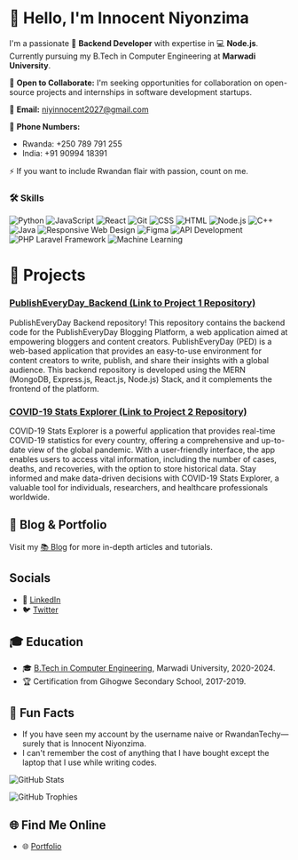 # 👋 Hello, I'm Innocent Niyonzima

I'm a passionate 🚀 **Backend Developer** with expertise in 💻 **Node.js**. Currently pursuing my B.Tech in Computer Engineering at **Marwadi University**.

🤝 **Open to Collaborate:** I'm seeking opportunities for collaboration on open-source projects and internships in software development startups.

📧 **Email:** niyinnocent2027@gmail.com

📱 **Phone Numbers:**
- Rwanda: +250 789 791 255
- India: +91 90994 18391

⚡ If you want to include Rwandan flair with passion, count on me.

### 🛠️ Skills

![Python](https://img.shields.io/badge/Python-Intermediate-blue?logo=python&style=for-the-badge)
![JavaScript](https://img.shields.io/badge/JavaScript-Advanced-yellow?logo=javascript&style=for-the-badge)
![React](https://img.shields.io/badge/React-Expert-blue?logo=react&style=for-the-badge)
![Git](https://img.shields.io/badge/Git-Advanced-red?logo=git&style=for-the-badge)
![CSS](https://img.shields.io/badge/CSS-Advanced-purple?logo=css3&style=for-the-badge)
![HTML](https://img.shields.io/badge/HTML-Advanced-orange?logo=html5&style=for-the-badge)
![Node.js](https://img.shields.io/badge/Node.js-Advanced-green?logo=node.js&style=for-the-badge)
![C++](https://img.shields.io/badge/C++-Intermediate-blue?style=for-the-badge)
![Java](https://img.shields.io/badge/Java-Intermediate-orange?logo=java&style=for-the-badge)
![Responsive Web Design](https://img.shields.io/badge/Responsive%20Web%20Design-Advanced-blueviolet?style=for-the-badge)
![Figma](https://img.shields.io/badge/Figma-Intermediate-lightgrey?logo=figma&style=for-the-badge)
![API Development](https://img.shields.io/badge/API%20Development-Advanced-brightgreen?style=for-the-badge)
![PHP Laravel Framework](https://img.shields.io/badge/PHP%20Laravel%20Framework-Intermediate-red?logo=laravel&style=for-the-badge)
![Machine Learning](https://img.shields.io/badge/Machine%20Learning-Intermediate-brightgreen?style=for-the-badge)


# 🚀 Projects

### [PublishEveryDay_Backend (Link to Project 1 Repository)](https://github.com/M-p-MU/PublishEveryDay_Backend)

PublishEveryDay Backend repository! This repository contains the backend code for the PublishEveryDay Blogging Platform, a web application aimed at empowering bloggers and content creators. PublishEveryDay (PED) is a web-based application that provides an easy-to-use environment for content creators to write, publish, and share their insights with a global audience. This backend repository is developed using the MERN (MongoDB, Express.js, React.js, Node.js) Stack, and it complements the frontend of the platform.

### [COVID-19 Stats Explorer (Link to Project 2 Repository)](https://github.com/Rwandantechy/covid-19-updates-explorer-using-nodejs)

COVID-19 Stats Explorer is a powerful application that provides real-time COVID-19 statistics for every country, offering a comprehensive and up-to-date view of the global pandemic. With a user-friendly interface, the app enables users to access vital information, including the number of cases, deaths, and recoveries, with the option to store historical data. Stay informed and make data-driven decisions with COVID-19 Stats Explorer, a valuable tool for individuals, researchers, and healthcare professionals worldwide.

## 📝 Blog & Portfolio

Visit my [📚 Blog](https://innocent-niyonzima.vercel.app/) for more in-depth articles and tutorials.

## Socials 

- 💼 [LinkedIn](https://www.linkedin.com/in/rwandan-techy-innocent/)
- 🐦 [Twitter](https://twitter.com/Innocentus8)

## 🎓 Education

- 🎓 [B.Tech in Computer Engineering](https://www.marwadiuniversity.ac.in/), Marwadi University, 2020-2024.
- 🏆 Certification from Gihogwe Secondary School, 2017-2019.

## 🌟 Fun Facts

- If you have seen my account by the username naive or RwandanTechy—surely that is Innocent Niyonzima.
- I can't remember the cost of anything that I have bought except the laptop that I use while writing codes.

![GitHub Stats](https://github-readme-stats.vercel.app/api?username=Rwandantechy&show_icons=true&count_private=true&theme=radical)

![GitHub Trophies](https://github-profile-trophy.vercel.app/?username=Rwandantechy&theme=radical&no-frame=false&no-bg=true&margin-w=4)
## 🌐 Find Me Online

- 🌐 [Portfolio](https://innocent-niyonzima.vercel.app/)
